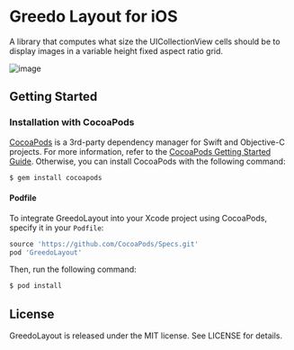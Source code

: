 # Greedo Layout for iOS
A library that computes what size the UICollectionView cells should be to display images in a variable height fixed aspect ratio grid.

![image](screenshot.png)

## Getting Started

### Installation with CocoaPods
[CocoaPods](cocoapods.org) is a 3rd-party dependency manager for Swift and Objective-C projects. For more information, refer to the [CocoaPods Getting Started Guide](https://guides.cocoapods.org/using/getting-started.html). Otherwise, you can install CocoaPods with the following command:

```bash
$ gem install cocoapods
```

#### Podfile
To integrate GreedoLayout into your Xcode project using CocoaPods, specify it in your `Podfile`:

```ruby
source 'https://github.com/CocoaPods/Specs.git'
pod 'GreedoLayout'
```

Then, run the following command:

```bash
$ pod install
```

## License
GreedoLayout is released under the MIT license. See LICENSE for details.
